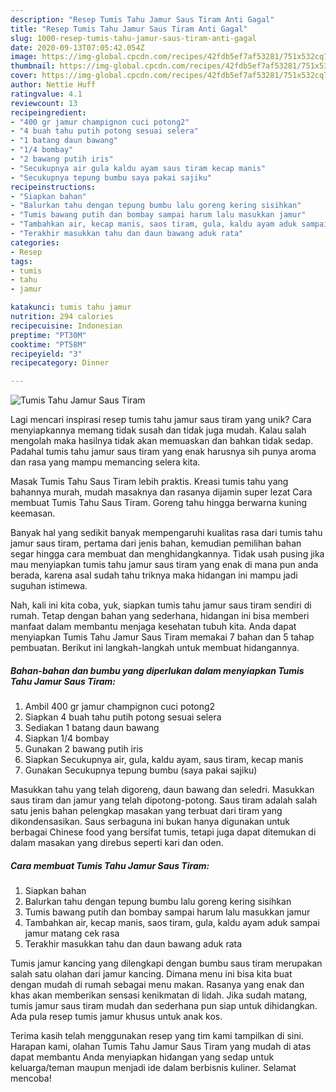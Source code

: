 ```yaml
---
description: "Resep Tumis Tahu Jamur Saus Tiram Anti Gagal"
title: "Resep Tumis Tahu Jamur Saus Tiram Anti Gagal"
slug: 1000-resep-tumis-tahu-jamur-saus-tiram-anti-gagal
date: 2020-09-13T07:05:42.054Z
image: https://img-global.cpcdn.com/recipes/42fdb5ef7af53281/751x532cq70/tumis-tahu-jamur-saus-tiram-foto-resep-utama.jpg
thumbnail: https://img-global.cpcdn.com/recipes/42fdb5ef7af53281/751x532cq70/tumis-tahu-jamur-saus-tiram-foto-resep-utama.jpg
cover: https://img-global.cpcdn.com/recipes/42fdb5ef7af53281/751x532cq70/tumis-tahu-jamur-saus-tiram-foto-resep-utama.jpg
author: Nettie Huff
ratingvalue: 4.1
reviewcount: 13
recipeingredient:
- "400 gr jamur champignon cuci potong2"
- "4 buah tahu putih potong sesuai selera"
- "1 batang daun bawang"
- "1/4 bombay"
- "2 bawang putih iris"
- "Secukupnya air gula kaldu ayam saus tiram kecap manis"
- "Secukupnya tepung bumbu saya pakai sajiku"
recipeinstructions:
- "Siapkan bahan"
- "Balurkan tahu dengan tepung bumbu lalu goreng kering sisihkan"
- "Tumis bawang putih dan bombay sampai harum lalu masukkan jamur"
- "Tambahkan air, kecap manis, saos tiram, gula, kaldu ayam aduk sampai jamur matang cek rasa"
- "Terakhir masukkan tahu dan daun bawang aduk rata"
categories:
- Resep
tags:
- tumis
- tahu
- jamur

katakunci: tumis tahu jamur 
nutrition: 294 calories
recipecuisine: Indonesian
preptime: "PT30M"
cooktime: "PT58M"
recipeyield: "3"
recipecategory: Dinner

---
```



![Tumis Tahu Jamur Saus Tiram](https://img-global.cpcdn.com/recipes/42fdb5ef7af53281/751x532cq70/tumis-tahu-jamur-saus-tiram-foto-resep-utama.jpg)

Lagi mencari inspirasi resep tumis tahu jamur saus tiram yang unik? Cara menyiapkannya memang tidak susah dan tidak juga mudah. Kalau salah mengolah maka hasilnya tidak akan memuaskan dan bahkan tidak sedap. Padahal tumis tahu jamur saus tiram yang enak harusnya sih punya aroma dan rasa yang mampu memancing selera kita.

Masak Tumis Tahu Saus Tiram lebih praktis. Kreasi tumis tahu yang bahannya murah, mudah masaknya dan rasanya dijamin super lezat Cara membuat Tumis Tahu Saus Tiram. Goreng tahu hingga berwarna kuning keemasan.

Banyak hal yang sedikit banyak mempengaruhi kualitas rasa dari tumis tahu jamur saus tiram, pertama dari jenis bahan, kemudian pemilihan bahan segar hingga cara membuat dan menghidangkannya. Tidak usah pusing jika mau menyiapkan tumis tahu jamur saus tiram yang enak di mana pun anda berada, karena asal sudah tahu triknya maka hidangan ini mampu jadi suguhan istimewa.


Nah, kali ini kita coba, yuk, siapkan tumis tahu jamur saus tiram sendiri di rumah. Tetap dengan bahan yang sederhana, hidangan ini bisa memberi manfaat dalam membantu menjaga kesehatan tubuh kita. Anda dapat menyiapkan Tumis Tahu Jamur Saus Tiram memakai 7 bahan dan 5 tahap pembuatan. Berikut ini langkah-langkah untuk membuat hidangannya.

<!--inarticleads1-->

##### Bahan-bahan dan bumbu yang diperlukan dalam menyiapkan Tumis Tahu Jamur Saus Tiram:

1. Ambil 400 gr jamur champignon cuci potong2
1. Siapkan 4 buah tahu putih potong sesuai selera
1. Sediakan 1 batang daun bawang
1. Siapkan 1/4 bombay
1. Gunakan 2 bawang putih iris
1. Siapkan Secukupnya air, gula, kaldu ayam, saus tiram, kecap manis
1. Gunakan Secukupnya tepung bumbu (saya pakai sajiku)


Masukkan tahu yang telah digoreng, daun bawang dan seledri. Masukkan saus tiram dan jamur yang telah dipotong-potong. Saus tiram adalah salah satu jenis bahan pelengkap masakan yang terbuat dari tiram yang dikondensasikan. Saus serbaguna ini bukan hanya digunakan untuk berbagai Chinese food yang bersifat tumis, tetapi juga dapat ditemukan di dalam masakan yang direbus seperti kari dan oden. 

<!--inarticleads2-->

##### Cara membuat Tumis Tahu Jamur Saus Tiram:

1. Siapkan bahan
1. Balurkan tahu dengan tepung bumbu lalu goreng kering sisihkan
1. Tumis bawang putih dan bombay sampai harum lalu masukkan jamur
1. Tambahkan air, kecap manis, saos tiram, gula, kaldu ayam aduk sampai jamur matang cek rasa
1. Terakhir masukkan tahu dan daun bawang aduk rata


Tumis jamur kancing yang dilengkapi dengan bumbu saus tiram merupakan salah satu olahan dari jamur kancing. Dimana menu ini bisa kita buat dengan mudah di rumah sebagai menu makan. Rasanya yang enak dan khas akan memberikan sensasi kenikmatan di lidah. Jika sudah matang, tumis jamur saus tiram mudah dan sederhana pun siap untuk dihidangkan. Ada pula resep tumis jamur khusus untuk anak kos. 

Terima kasih telah menggunakan resep yang tim kami tampilkan di sini. Harapan kami, olahan Tumis Tahu Jamur Saus Tiram yang mudah di atas dapat membantu Anda menyiapkan hidangan yang sedap untuk keluarga/teman maupun menjadi ide dalam berbisnis kuliner. Selamat mencoba!
